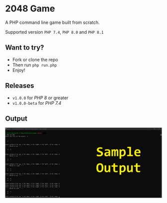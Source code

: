 # 2048 Game

A PHP command line game built from scratch.

Supported version  `PHP 7.4`, `PHP 8.0` and `PHP 8.1`

## Want to try?

- Fork or clone the repo
- Then run `php run.php`
- Enjoy!

## Releases
- `v1.0.0` for *PHP 8* or greater
- `v1.0.0-beta` for *PHP 7.4* 
## Output

![Sample output](output.png)
